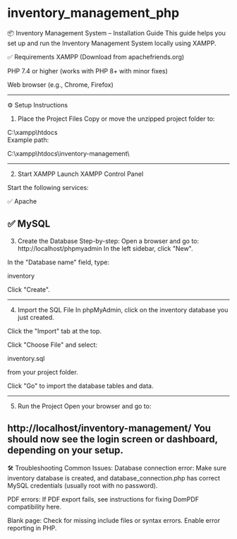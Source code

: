 # inventory_management_php
📦 Inventory Management System – Installation Guide
This guide helps you set up and run the Inventory Management System locally using XAMPP.

✅ Requirements
XAMPP (Download from apachefriends.org)

PHP 7.4 or higher (works with PHP 8+ with minor fixes)

Web browser (e.g., Chrome, Firefox)

-----------------------------------------------------------
⚙️ Setup Instructions
1. Place the Project Files
Copy or move the unzipped project folder to:

C:\xampp\htdocs\
Example path:

C:\xampp\htdocs\inventory-management\

-----------------------------------------------------------

2. Start XAMPP
Launch XAMPP Control Panel

Start the following services:

✅ Apache

✅ MySQL
-----------------------------------------------------------

3. Create the Database
Step-by-step:
Open a browser and go to:
http://localhost/phpmyadmin
In the left sidebar, click "New".

In the "Database name" field, type:

inventory

Click "Create".

-----------------------------------------------------------
4. Import the SQL File
In phpMyAdmin, click on the inventory database you just created.

Click the "Import" tab at the top.

Click "Choose File" and select:

inventory.sql

from your project folder.

Click "Go" to import the database tables and data.

-----------------------------------------------------------
5. Run the Project
Open your browser and go to:

http://localhost/inventory-management/
You should now see the login screen or dashboard, depending on your setup.
-----------------------------------------------------------


🛠 Troubleshooting
Common Issues:
Database connection error: Make sure inventory database is created, and database_connection.php has correct MySQL credentials (usually root with no password).

PDF errors: If PDF export fails, see instructions for fixing DomPDF compatibility here.

Blank page: Check for missing include files or syntax errors. Enable error reporting in PHP.
